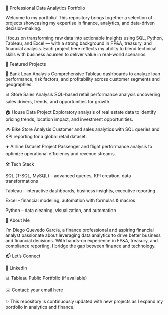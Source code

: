 📂 Professional Data Analytics Portfolio

Welcome to my portfolio! This repository brings together a selection of projects showcasing my expertise in finance, analytics, and data-driven decision-making.

I focus on transforming raw data into actionable insights using SQL, Python, Tableau, and Excel — with a strong background in FP&A, treasury, and financial analysis. Each project here reflects my ability to blend technical skills with business acumen to deliver value in real-world scenarios.

🚀 Featured Projects

🏦 Bank Loan Analysis
Comprehensive Tableau dashboards to analyze loan performance, risk factors, and profitability across customer segments and geographies.

📊 Store Sales Analysis
SQL-based retail performance analysis uncovering sales drivers, trends, and opportunities for growth.

🏠 House Data Project
Exploratory analysis of real estate data to identify pricing trends, location impact, and investment opportunities.

🚲 Bike Store Analysis
Customer and sales analytics with SQL queries and KPI reporting for a global retail dataset.

✈️ Airline Dataset Project
Passenger and flight performance analysis to optimize operational efficiency and revenue streams.

🛠️ Tech Stack

SQL (T-SQL, MySQL) – advanced queries, KPI creation, data transformations

Tableau – interactive dashboards, business insights, executive reporting

Excel – financial modeling, automation with formulas & macros

Python – data cleaning, visualization, and automation

🎯 About Me

I’m Diego Quevedo García, a finance professional and aspiring financial analyst passionate about leveraging data analytics to drive better business and financial decisions. With hands-on experience in FP&A, treasury, and compliance reporting, I bridge the gap between finance and technology.

📬 Let’s Connect

💼 LinkedIn

📊 Tableau Public Portfolio
 (if available)

✉️ Contact: your email here

✨ This repository is continuously updated with new projects as I expand my portfolio in analytics and finance.
